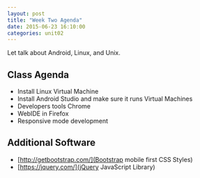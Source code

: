 ```yaml
---
layout: post
title: "Week Two Agenda"
date: 2015-06-23 16:10:00
categories: unit02
---
```


Let talk about Android, Linux, and Unix.  

## Class Agenda

* Install Linux Virtual Machine
* Install Android Studio and make sure it runs Virtual Machines
* Developers tools Chrome
* WebIDE in Firefox
* Responsive mode development

## Additional Software
* [http://getbootstrap.com/](Bootstrap mobile first CSS Styles)
* [https://jquery.com/](jQuery JavaScript Library)
